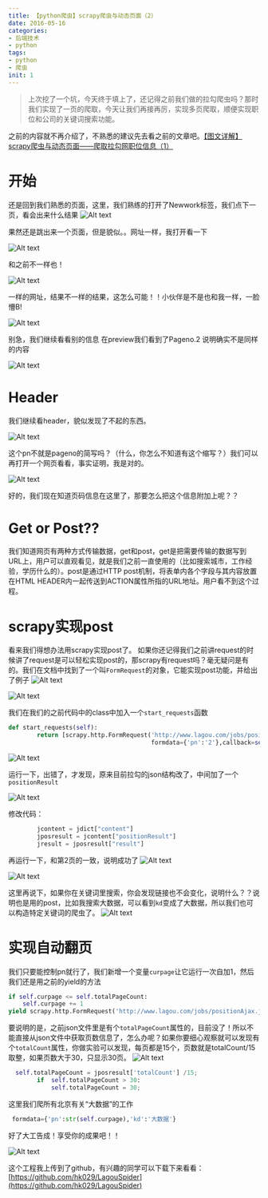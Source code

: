 ```yaml
---
title: 【python爬虫】scrapy爬虫与动态页面（2）
date: 2016-05-16
categories: 
- 后端技术
- python
tags: 
- python
- 爬虫
init: 1
---
```

>上次挖了一个坑，今天终于填上了，还记得之前我们做的拉勾爬虫吗？那时我们实现了一页的爬取，今天让我们再接再厉，实现多页爬取，顺便实现职位和公司的关键词搜索功能。

之前的内容就不再介绍了，不熟悉的建议先去看之前的文章吧。[【图文详解】scrapy爬虫与动态页面——爬取拉勾网职位信息（1）](https://www.jianshu.com/p/f030cba076a2)

# 开始
还是回到我们熟悉的页面，这里，我们熟练的打开了Newwork标签，我们点下一页，看会出来什么结果
![Alt text](http://img.hksite.cn/2019-03-25-032048.png)

果然还是跳出来一个页面，但是貌似。。网址一样，我打开看一下

![Alt text](http://img.hksite.cn/2019-03-25-031916.png)


和之前不一样也！

![Alt text](http://img.hksite.cn/2019-03-25-031915.png)

一样的网址，结果不一样的结果，这怎么可能！！小伙伴是不是也和我一样，一脸懵B!


![Alt text](http://img.hksite.cn/2019-03-25-031912.png)


别急，我们继续看看别的信息
在preview我们看到了Pageno.2 说明确实不是同样的内容

![Alt text](http://img.hksite.cn/2019-03-25-031925.png)

# Header
我们继续看header，貌似发现了不起的东西。

![Alt text](http://img.hksite.cn/2019-03-25-031930.png)

这个pn不就是pageno的简写吗？（什么，你怎么不知道有这个缩写？）我们可以再打开一个网页看看，事实证明，我是对的。

![Alt text](http://img.hksite.cn/2019-03-25-031934.png)

好的，我们现在知道页码信息在这里了，那要怎么把这个信息附加上呢？？

# Get or Post??
我们知道网页有两种方式传输数据，get和post，get是把需要传输的数据写到URL上，用户可以直观看见，就是我们之前一直使用的（比如搜索城市，工作经验，学历什么的）。post是通过HTTP post机制，将表单内各个字段与其内容放置在HTML HEADER内一起传送到ACTION属性所指的URL地址。用户看不到这个过程。

# scrapy实现post
看来我们得想办法用scrapy实现post了。
如果你还记得我们之前讲request的时候讲了request是可以轻松实现post的，那scrapy有request吗？毫无疑问是有的。我们在文档中找到了一个叫`FormRequest`的对象，它能实现post功能，并给出了例子
![Alt text](http://img.hksite.cn/2019-03-25-031945.png)

![Alt text](http://img.hksite.cn/2019-03-25-032109.png)


我们在我们的之前代码中的class中加入一个`start_requests`函数

```python
def start_requests(self):
        return [scrapy.http.FormRequest('http://www.lagou.com/jobs/positionAjax.json?px=new&city=%E5%8C%97%E4%BA%AC',
                                        formdata={'pn':'2'},callback=self.parse)]

```

![Alt text](http://img.hksite.cn/2019-03-25-031949.png)

运行一下，出错了，才发现，原来目前拉勾的json结构改了，中间加了一个`positionResult`

![Alt text](http://img.hksite.cn/2019-03-25-031953.png)

修改代码：
```python
        jcontent = jdict["content"]
        jposresult = jcontent["positionResult"]
        jresult = jposresult["result"]
```

再运行一下，和第2页的一致，说明成功了
![Alt text](http://img.hksite.cn/2019-03-25-032000.png)

![Alt text](http://img.hksite.cn/2019-03-25-032001.png)

这里再说下，如果你在关键词里搜索，你会发现链接也不会变化，说明什么？？说明也是用的post，比如我搜索大数据，可以看到`kd`变成了大数据，所以我们也可以构造特定关键词的爬虫了。
![Alt text](http://img.hksite.cn/2019-03-25-032005.png)


# 实现自动翻页

我们只要能控制pn就行了，我们新增一个变量`curpage`让它运行一次自加1，然后我们还是用之前的yield的方法
```python
if self.curpage <= self.totalPageCount:
	self.curpage += 1
yield scrapy.http.FormRequest('http://www.lagou.com/jobs/positionAjax.json?px=new&city=%E5%8C%97%E4%BA%AC',                                        formdata={'pn':str(self.curpage)},callback=self.parse)
```

要说明的是，之前json文件里是有个`totalPageCount`属性的，目前没了！所以不能直接从json文件中获取页数信息了，怎么办呢？如果你要细心观察就可以发现有个`totalCount`属性，你做实验可以发现，每页都是15个，页数就是totalCount/15取整，如果页数大于30，只显示30页。
![Alt text](http://img.hksite.cn/2019-03-25-032525.png)

```python
  self.totalPageCount = jposresult['totalCount'] /15;
        if  self.totalPageCount > 30:
            self.totalPageCount = 30;
```

这里我们爬所有北京有关“大数据”的工作
```python
 formdata={'pn':str(self.curpage),'kd':'大数据'}
```

好了大工告成！享受你的成果吧！！

![Alt text](http://img.hksite.cn/2019-03-25-032010.png)


这个工程我上传到了github，有兴趣的同学可以下载下来看看：[https://github.com/hk029/LagouSpider](https://github.com/hk029/LagouSpider)